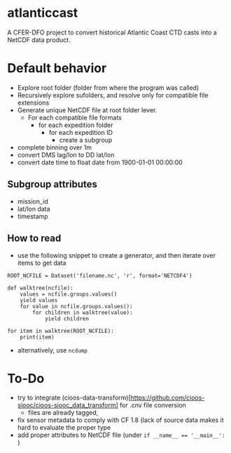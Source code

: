 # atlanticcast
A CFER-DFO project to convert historical Atlantic Coast CTD casts into a NetCDF data product.


# Default behavior
- Explore root folder (folder from where the program was called)
- Recursively explore sufolders, and resolve only for compatible file extensions
- Generate unique NetCDF file at root folder lever.
	- For each compatible file formats
		- for each expedition folder
			- for each expedition ID
				- create a subgroup 
- complete binning over 1m
- convert DMS lag/lon to DD lat/lon
- convert date time to float date from 1900-01-01 00:00:00


## Subgroup attributes
- mission_id
- lat/lon data
- timestamp


## How to read
- use the following snippet to create a generator, and then iterate over items to get data
```
ROOT_NCFILE = Dataset('filename.nc', 'r', format='NETCDF4')

def walktree(ncfile):
    values = ncfile.groups.values()
    yield values
    for value in ncfile.groups.values():
        for children in walktree(value):
            yield children

for item in walktree(ROOT_NCFILE):
    print(item)	
```
- alternatively, use `ncdump`


# To-Do
- try to integrate (cioos-data-transform)[https://github.com/cioos-siooc/cioos-siooc_data_transform] for .cnv file conversion
	- files are already tagged, 
- fix sensor metadata to comply with CF 1.8 (lack of source data makes it hard to evaluate the proper type 
- add proper attributes to NetCDF file (under `if __name__ == '__main__':` )